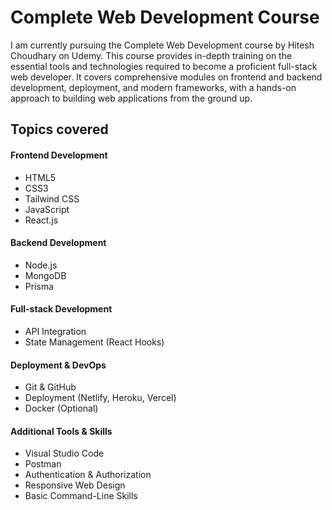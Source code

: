# Complete Web Development Course

I am currently pursuing the Complete Web Development course by Hitesh Choudhary on Udemy. This course provides in-depth training on the essential tools and technologies required to become a proficient full-stack web developer. It covers comprehensive modules on frontend and backend development, deployment, and modern frameworks, with a hands-on approach to building web applications from the ground up.

## Topics covered

#### Frontend Development

- HTML5
- CSS3
- Tailwind CSS
- JavaScript
- React.js

#### Backend Development

- Node.js
- MongoDB
- Prisma

#### Full-stack Development

- API Integration
- State Management (React Hooks)

#### Deployment & DevOps

- Git & GitHub
- Deployment (Netlify, Heroku, Vercel)
- Docker (Optional)

#### Additional Tools & Skills

- Visual Studio Code
- Postman
- Authentication & Authorization
- Responsive Web Design
- Basic Command-Line Skills
